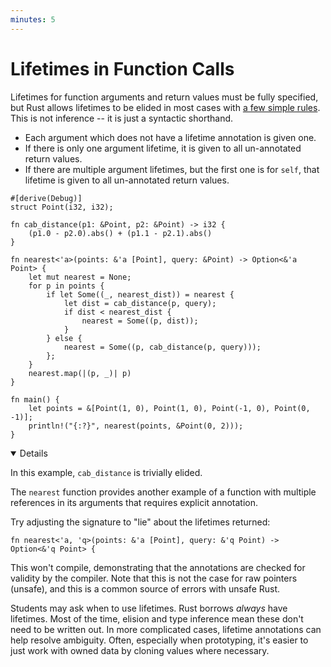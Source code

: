 ```yaml
---
minutes: 5
---
```


# Lifetimes in Function Calls

Lifetimes for function arguments and return values must be fully specified, but
Rust allows lifetimes to be elided in most cases with
[a few simple rules](https://doc.rust-lang.org/nomicon/lifetime-elision.html).
This is not inference -- it is just a syntactic shorthand.

- Each argument which does not have a lifetime annotation is given one.
- If there is only one argument lifetime, it is given to all un-annotated return
  values.
- If there are multiple argument lifetimes, but the first one is for `self`,
  that lifetime is given to all un-annotated return values.

```rust,editable
#[derive(Debug)]
struct Point(i32, i32);

fn cab_distance(p1: &Point, p2: &Point) -> i32 {
    (p1.0 - p2.0).abs() + (p1.1 - p2.1).abs()
}

fn nearest<'a>(points: &'a [Point], query: &Point) -> Option<&'a Point> {
    let mut nearest = None;
    for p in points {
        if let Some((_, nearest_dist)) = nearest {
            let dist = cab_distance(p, query);
            if dist < nearest_dist {
                nearest = Some((p, dist));
            }
        } else {
            nearest = Some((p, cab_distance(p, query)));
        };
    }
    nearest.map(|(p, _)| p)
}

fn main() {
    let points = &[Point(1, 0), Point(1, 0), Point(-1, 0), Point(0, -1)];
    println!("{:?}", nearest(points, &Point(0, 2)));
}
```

<details open='true'>

In this example, `cab_distance` is trivially elided.

The `nearest` function provides another example of a function with multiple
references in its arguments that requires explicit annotation.

Try adjusting the signature to "lie" about the lifetimes returned:

```rust,ignore
fn nearest<'a, 'q>(points: &'a [Point], query: &'q Point) -> Option<&'q Point> {
```

This won't compile, demonstrating that the annotations are checked for validity
by the compiler. Note that this is not the case for raw pointers (unsafe), and
this is a common source of errors with unsafe Rust.

Students may ask when to use lifetimes. Rust borrows _always_ have lifetimes.
Most of the time, elision and type inference mean these don't need to be written
out. In more complicated cases, lifetime annotations can help resolve ambiguity.
Often, especially when prototyping, it's easier to just work with owned data by
cloning values where necessary.

</details>
